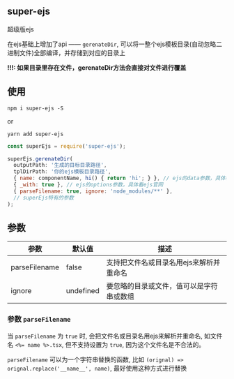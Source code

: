 ## super-ejs

超级版ejs

在ejs基础上增加了api —— `gerenateDir`, 可以将一整个ejs模板目录(自动忽略二进制文件)全部编译，并存储到对应的目录上

**!!!: 如果目录里存在文件，gerenateDir方法会直接对文件进行覆盖**

## 使用

```npm i super-ejs -S```

or

```yarn add super-ejs```

```javascript
const superEjs = require('super-ejs');

superEjs.gerenateDir(
  outputPath: '生成的目标目录路径',
  tplDirPath: '你的ejs模板目录路径',
  { name: componentName, hi() { return 'hi'; } }, // ejs的data参数，具体看ejs官网
  { _with: true }, // ejs的options参数，具体看ejs官网
  { parseFilename: true, ignore: 'node_modules/**' },
  // superEjs特有的参数
);
```

## 参数

| 参数 | 默认值 | 描述 |
|  -  | -  | -  |
| parseFilename | false | 支持把文件名或目录名用ejs来解析并重命名 |
| ignore | undefined | 要忽略的目录或文件，值可以是字符串或数组

### 参数 `parseFilename`

当 `parseFilename` 为 `true` 时, 会把文件名或目录名用ejs来解析并重命名, 如文件名 `<%= name %>.tsx`, 但不支持设置为 `true`, 因为这个文件名是不合法的。

`parseFilename` 可以为一个字符串替换的函数, 比如 `(orignal) => orignal.replace('__name__', name)`, 最好使用这种方式进行替换
